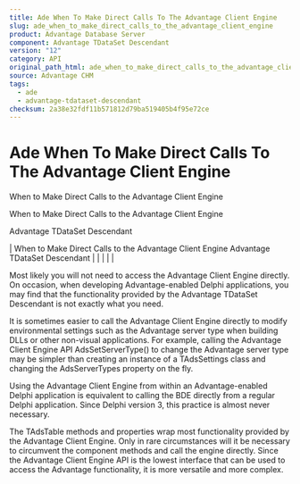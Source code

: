 ```yaml
---
title: Ade When To Make Direct Calls To The Advantage Client Engine
slug: ade_when_to_make_direct_calls_to_the_advantage_client_engine
product: Advantage Database Server
component: Advantage TDataSet Descendant
version: "12"
category: API
original_path_html: ade_when_to_make_direct_calls_to_the_advantage_client_engine.htm
source: Advantage CHM
tags:
  - ade
  - advantage-tdataset-descendant
checksum: 2a38e32fdf11b571812d79ba519405b4f95e72ce
---
```


# Ade When To Make Direct Calls To The Advantage Client Engine

When to Make Direct Calls to the Advantage Client Engine

When to Make Direct Calls to the Advantage Client Engine

Advantage TDataSet Descendant

| When to Make Direct Calls to the Advantage Client Engine  Advantage TDataSet Descendant |  |  |  |  |

Most likely you will not need to access the Advantage Client Engine directly. On occasion, when developing Advantage-enabled Delphi applications, you may find that the functionality provided by the Advantage TDataSet Descendant is not exactly what you need.

It is sometimes easier to call the Advantage Client Engine directly to modify environmental settings such as the Advantage server type when building DLLs or other non-visual applications. For example, calling the Advantage Client Engine API AdsSetServerType() to change the Advantage server type may be simpler than creating an instance of a TAdsSettings class and changing the AdsServerTypes property on the fly.

Using the Advantage Client Engine from within an Advantage-enabled Delphi application is equivalent to calling the BDE directly from a regular Delphi application. Since Delphi version 3, this practice is almost never necessary.

The TAdsTable methods and properties wrap most functionality provided by the Advantage Client Engine. Only in rare circumstances will it be necessary to circumvent the component methods and call the engine directly. Since the Advantage Client Engine API is the lowest interface that can be used to access the Advantage functionality, it is more versatile and more complex.
